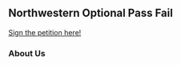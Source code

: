 ## Northwestern Optional Pass Fail

[Sign the petition here!](https://docs.google.com/document/d/1ge6n475kvAAtfYXlqbh2DkEBUrH6zfhaZ_W5l2R9hi0/edit)

### About Us

